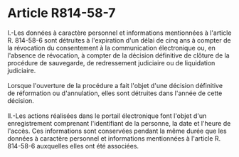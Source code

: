 # Article R814-58-7

I.-Les données à caractère personnel et informations mentionnées à l'article R. 814-58-6 sont détruites à l'expiration d'un délai de cinq ans à compter de la révocation du consentement à la communication électronique ou, en l'absence de révocation, à compter de la décision définitive de clôture de la procédure de sauvegarde, de redressement judiciaire ou de liquidation judiciaire. <br/><br/> Lorsque l'ouverture de la procédure a fait l'objet d'une décision définitive de réformation ou d'annulation, elles sont détruites dans l'année de cette décision. <br/><br/> II.-Les actions réalisées dans le portail électronique font l'objet d'un enregistrement comprenant l'identifiant de la personne, la date et l'heure de l'accès. Ces informations sont conservées pendant la même durée que les données à caractère personnel et informations mentionnées à l'article R. 814-58-6 auxquelles elles ont été associées.